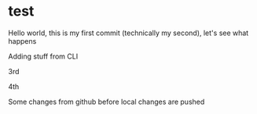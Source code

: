 test
====

Hello world, this is my first commit (technically my second), let's see what happens

Adding stuff from CLI

3rd

4th

Some changes from github before local changes are pushed
